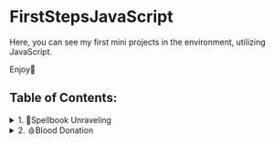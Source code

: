 # FirstStepsJavaScript
Here, you can see my first mini projects in the environment, utilizing JavaScript.

Enjoy🤗
## Table of Contents:

<details>
  <summary>1. 🧙Spellbook Unraveling</summary>
  
 This project is a **string manipulation program** built with JavaScript (ES6).
 
It demonstrates how commands can dynamically modify a text string.  

The program runs in the console and is useful for **educational purposes**, **algorithm practice**, or as a **subcomponent in text-processing applications**.

---

## 🎯 **Features**
- Remove all characters at odd indexes (`RemoveEven`)
- Extract substring by index range (`TakePart!start!end`)
- Reverse a given substring and append it to the end (`Reverse!substring`)
- Error handling if the substring is not found
- Console outputs after every operation
- Final message displaying the concealed spell

---

## 🛠️ **Technologies Used**
- **JavaScript (ES6)** – core logic  
- **Node.js** (optional) – run in terminal  

---
## (Console Example)**

```js
solve([
  "asAsl2adkda2mdaczsa",
  "RemoveEven",
  "TakePart!1!9",
  "Reverse!maz",
  "End"
]);
```
---

## 📷 Preview final result

<img width="355" height="125" alt="image" src="https://github.com/user-attachments/assets/5ad3f723-6cfd-49f9-bdcc-3543470cba46" />
</details>

<details>
<summary>2. 🩸Blood Donation</summary>

  This project is a **responsive blood donor registration application**, built with **HTML5, CSS3, and JavaScript (ES6)**. 
  
  
👉 It was developed as a **home practice exercise in JavaScript**, with the goal of improving skills in DOM manipulation, event handling, and interactive UI building.  

The app allows users to enter their personal details (blood type, age, gender) and manage donor entries through an interactive interface.  
It can be used for **demonstration purposes**, **educational projects**, or as a **starting point for healthcare-related web apps**.  

---

🎯 **Features**
- Clean and structured donor registration form  
- Add donor entries to a **Pending Donor List**  
- Edit previously entered donor information  
- Confirm donors and move them to the **Confirmed List**  
- Clear donors from the confirmed list  
- Client-side validation (prevents empty submissions)  
- Responsive and accessible layout  

---

🛠️ **Technologies Used**
- **HTML5**  
- **CSS3 (Flexbox + media queries)**  
- **Google Fonts (Signika)**  
- **JavaScript (ES6)**  

---

📷 **Preview**

<img width="500" height="877" alt="image" src="https://github.com/user-attachments/assets/0c296c6b-abb7-4e81-be79-e1cd350e8280" />
<img width="500" height="881" alt="image" src="https://github.com/user-attachments/assets/46907958-8614-4e1e-9547-d95352245e0e" />
<img width="500" height="877" alt="image" src="https://github.com/user-attachments/assets/63d653ca-b710-42ad-ae53-03a349e63614" />





